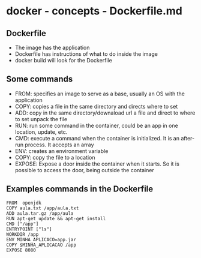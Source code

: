 # docker - concepts - Dockerfile.md

## Dockerfile

<ul>
  <li>
      The image has the application
  </li>
  <li>
      Dockerfile has instructions of what to do inside the image
  </li>
  <li>
      docker build will look for the Dockerfile
  </li>
</ul> 
  

## Some commands


<ul>
  <li>
      FROM: specifies an image to serve as a base, usually an OS with the application
  </li>
  <li>
      COPY: copies a file in the same directory and directs where to set
  </li>
  <li>
      ADD: copy in the same directory/downaload url a file and direct to where to set unpack the file
  </li>
  <li>
      RUN: run some command in the container, could be an app in one location, update, etc.
  </li>
  <li>
      CMD: execute a command when the container is initialized. It is an after-run process. It accepts an array
  </li>
  <li>
      ENV: creates an environment variable
  </li>
  <li>
      COPY: copy the file to a location
  </li>
  <li>
      EXPOSE: Expose a door inside the container when it starts. So it is possible to access the door, being outside the container
  </li>
</ul> 

## Examples commands in the Dockerfile

```
FROM  openjdk
COPY aula.txt /app/aula.txt
ADD aula.tar.gz /app/aula
RUN apt-get update && apt-get install
CMD ["/app"]
ENTRYPOINT ["ls"]
WORKDIR /app
ENV MINHA_APLICACO=app.jar
COPY $MINHA_APLICACAO /app
EXPOSE 8080
```












  

